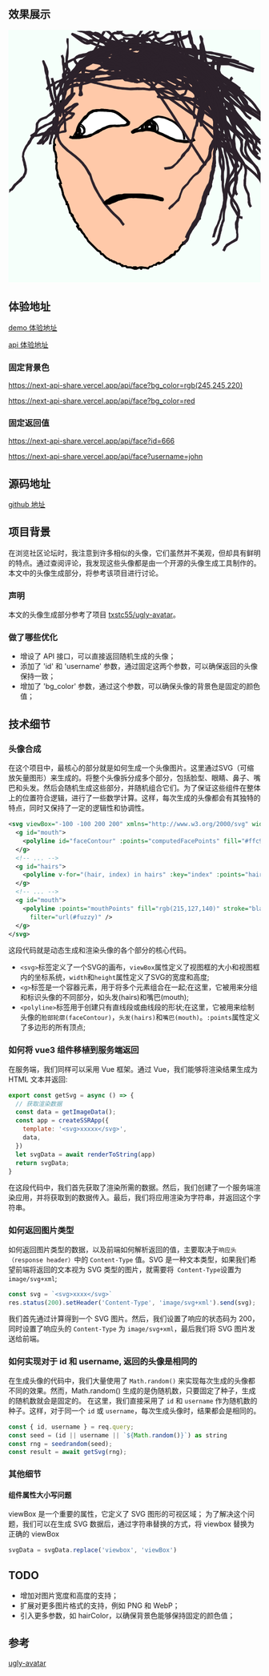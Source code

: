 <!-- 如何将 vue 转成 api 调用 -->
<!-- ## 文章概述
本文 -->

## 效果展示
![](https://github.com/mamumu123/picx-images-hosting/raw/master/1.4g4bjn55rl.svg)


## 体验地址
[demo 体验地址](https://next-api-share.vercel.app/api/face)

[api 体验地址](https://next-api-share.vercel.app/api/face)

### 固定背景色
https://next-api-share.vercel.app/api/face?bg_color=rgb(245,245,220)

https://next-api-share.vercel.app/api/face?bg_color=red


### 固定返回值
https://next-api-share.vercel.app/api/face?id=666

https://next-api-share.vercel.app/api/face?username=john



## 源码地址
[github 地址](https://github.com/mamumu123/next-api-share)

## 项目背景
在浏览社区论坛时，我注意到许多相似的头像，它们虽然并不美观，但却具有鲜明的特点。通过查阅评论，我发现这些头像都是由一个开源的头像生成工具制作的。本文中的头像生成部分，将参考该项目进行讨论。

### 声明
本文的头像生成部分参考了项目 [txstc55/ugly-avatar](https://github.com/txstc55/ugly-avatar)。


### 做了哪些优化
- 增设了 API 接口，可以直接返回随机生成的头像；
- 添加了 'id' 和 'username' 参数，通过固定这两个参数，可以确保返回的头像保持一致；
- 增加了 'bg_color' 参数，通过这个参数，可以确保头像的背景色是固定的颜色值；

## 技术细节

### 头像合成
在这个项目中，最核心的部分就是如何生成一个头像图片。这里通过SVG（可缩放矢量图形）来生成的。将整个头像拆分成多个部分，包括脸型、眼睛、鼻子、嘴巴和头发。然后会随机生成这些部分，并随机组合它们。为了保证这些组件在整体上的位置符合逻辑，进行了一些数学计算。这样，每次生成的头像都会有其独特的特点，同时又保持了一定的逻辑性和协调性。
```svg
<svg viewBox="-100 -100 200 200" xmlns="http://www.w3.org/2000/svg" width="500" height="500" id="face-svg">
  <g id="mouth">
    <polyline id="faceContour" :points="computedFacePoints" fill="#ffc9a9" stroke="black"/>
  </g>
  <!-- ... -->
  <g id="hairs">
    <polyline v-for="(hair, index) in hairs" :key="index" :points="hair" fill="none" :stroke="hairColor"      :stroke-width="2" stroke-linejoin="round" filter="url(#fuzzy)" />
  </g>
  <!-- ... -->
  <g id="mouth">
    <polyline :points="mouthPoints" fill="rgb(215,127,140)" stroke="black" :stroke-width="3" stroke-linejoin="round"
      filter="url(#fuzzy)" />
  </g>
</svg>
```
这段代码就是动态生成和渲染头像的各个部分的核心代码。

- `<svg>`标签定义了一个SVG的画布，`viewBox`属性定义了视图框的大小和视图框内的坐标系统，`width`和`height`属性定义了SVG的宽度和高度;
- `<g>`标签是一个容器元素，用于将多个元素组合在一起;在这里，它被用来分组和标识头像的不同部分，如头发(hairs)和嘴巴(mouth);
- `<polyline>`标签用于创建只有直线段或曲线段的形状;在这里，它被用来绘制头像的`脸部轮廓(faceContour)`，`头发(hairs)`和`嘴巴(mouth)`。`:points`属性定义了多边形的所有顶点;

### 如何将 vue3 组件移植到服务端返回
在服务端，我们同样可以采用 Vue 框架。通过 Vue，我们能够将渲染结果生成为 HTML 文本并返回:
```js
export const getSvg = async () => {
  // 获取渲染数据
  const data = getImageData();
  const app = createSSRApp({
    template: '<svg>xxxxx</svg>',
    data,
  })
  let svgData = await renderToString(app)
  return svgData;
}
```
在这段代码中，我们首先获取了渲染所需的数据。然后，我们创建了一个服务端渲染应用，并将获取到的数据传入。最后，我们将应用渲染为字符串，并返回这个字符串。

### 如何返回图片类型
如何返回图片类型的数据，以及前端如何解析返回的值，主要取决于`响应头（response header）`中的 `Content-Type` 值。SVG 是一种文本类型，如果我们希望前端将返回的文本视为 SVG 类型的图片，就需要将` Content-Type`设置为 `image/svg+xml`;
```js
const svg = `<svg>xxxx</svg>`
res.status(200).setHeader('Content-Type', 'image/svg+xml').send(svg);
```
我们首先通过计算得到一个 SVG 图片。然后，我们设置了响应的状态码为 200，同时设置了响应头的 `Content-Type` 为 `image/svg+xml`，最后我们将 SVG 图片发送给前端。

### 如何实现对于 id 和 username, 返回的头像是相同的
在生成头像的代码中，我们大量使用了 `Math.random()` 来实现每次生成的头像都不同的效果。然而，Math.random() 生成的是伪随机数，只要固定了种子，生成的随机数就会是固定的。
在这里，我们直接采用了 `id` 和 `username` 作为随机数的种子。这样，对于同一个 `id` 或 `username`，每次生成头像时，结果都会是相同的。
```js
const { id, username } = req.query;
const seed = (id || username || `${Math.random()}`) as string
const rng = seedrandom(seed);
const result = await getSvg(rng);
```

### 其他细节

#### 组件属性大小写问题
viewBox 是一个重要的属性，它定义了 SVG 图形的可视区域；
为了解决这个问题，我们可以在生成 SVG 数据后，通过字符串替换的方式，将 viewbox 替换为正确的 viewBox
```js
svgData = svgData.replace('viewbox', 'viewBox')
```

## TODO
- 增加对图片宽度和高度的支持；
- 扩展对更多图片格式的支持，例如 PNG 和 WebP；
- 引入更多参数，如 hairColor，以确保背景色能够保持固定的颜色值；



## 参考
[ugly-avatar](https://github.com/txstc55/ugly-avatar)
